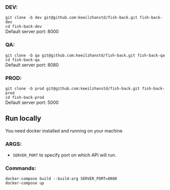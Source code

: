 ### DEV:
`git clone -b dev git@github.com:keeilzhanstd/fish-back.git fish-back-dev`  
`cd fish-back-dev`  
Default server port: 8000  

### QA:
`git clone -b qa git@github.com:keeilzhanstd/fish-back.git fish-back-qa`  
`cd fish-back-qa`  
Default server port: 8080

### PROD:
`git clone -b prod git@github.com:keeilzhanstd/fish-back.git fish-back-prod`  
`cd fish-back-prod`  
Default server port: 5000  

## Run locally
You need docker installed and running on your machine  

### ARGS:  

* `SERVER_PORT` to specify port on which API will run.

### Commands:  
`docker-compose build --build-arg SERVER_PORT=8080`  
`docker-compose up`
